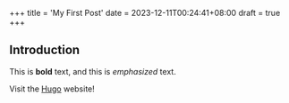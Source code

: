 +++
title = 'My First Post'
date = 2023-12-11T00:24:41+08:00
draft = true
+++

## Introduction

This is **bold** text, and this is *emphasized* text.

Visit the [Hugo](https://gohugo.io) website!

